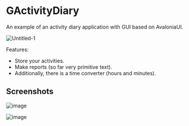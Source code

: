# GActivityDiary
An example of an activity diary application with GUI based on AvaloniaUI.

![Untitled-1](https://user-images.githubusercontent.com/27915885/138571653-c5d7a3b4-8097-4a74-a46c-4b475fd72ce7.png)

Features:
* Store your activities.
* Make reports (so far very primitive text).
* Additionally, there is a time converter (hours and minutes).

## Screenshots

![image](https://user-images.githubusercontent.com/27915885/138571689-360c7d76-a4ca-4b0d-a6cd-cc95eff6c5ac.png)

![image](https://user-images.githubusercontent.com/27915885/138571677-bac0143f-88ae-4db3-be5a-943c4c145279.png)
